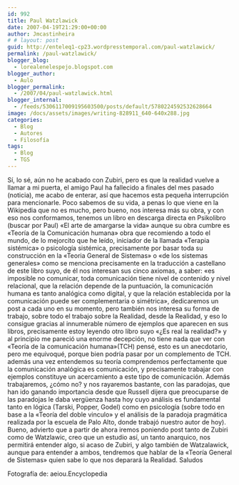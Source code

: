 ```yaml
---
id: 992
title: Paul Watzlawick
date: 2007-04-19T21:29:00+00:00
author: Jmcastinheira
# # layout: post
guid: http://enteleq1-cp23.wordpresstemporal.com/paul-watzlawick/
permalink: /paul-watzlawick/
blogger_blog:
  - lorealenelespejo.blogspot.com
blogger_author:
  - Aulo
blogger_permalink:
  - /2007/04/paul-watzlawick.html
blogger_internal:
  - /feeds/5306117009195603500/posts/default/5780224592532628664
image: /docs/assets/images/writing-828911_640-640x288.jpg
categories:
  - Blog
  - Autores
  - Filosofía
tags:
  - Blog
  - TGS
---
```


Sí, lo sé, aún no he acabado con Zubiri, pero es que la realidad vuelve a llamar a mi puerta, el amigo Paul ha fallecido a finales del mes pasado (noticia), me acabo de enterar, así que hacemos esta pequeña interrupción para mencionarle. Poco sabemos de su vida, a penas lo que viene en la Wikipedia que no es mucho, pero bueno, nos interesa más su obra, y con eso nos conformamos, tenemos un libro en descarga directa en Psikolibro (buscar por Paul) «El arte de amargarse la vida» aunque su obra cumbre es «Teoría de la Comunicación humana» obra que recomiendo a todo el mundo, de lo mejorcito que he leído, iniciador de la llamada «Terapia sistémica» o psicología sistémica, precisamente por basar toda su construcción en la «Teoria General de Sistemas» o «de los sistemas generales» como se menciona precisamente en la traducción a castellano de este libro suyo, de él nos interesan sus cinco axiomas, a saber: «es imposible no comunicar, toda comunicación tiene nivel de contenido y nivel relacional, que la relación depende de la puntuación, la comunicación humana es tanto analógica como digital, y que la relación establecida por la comunicación puede ser complementaria o simétrica», dedicaremos un post a cada uno en su momento, pero también nos interesa su forma de trabajo, sobre todo el trabajo sobre la Realidad, desde la Realidad, y eso lo consigue gracias al innumerable número de ejemplos que aparecen en sus libros, precisamente estoy leyendo otro libro suyo «¿Es real la realidad?» y al principio me pareció una enorme decepción, no tiene nada que ver con «Teoría de la comunicación humana»(TCH) pensé, esto es un anecdotario, pero me equivoqué, porque bien podría pasar por un complemento de TCH. además una vez entendemos su teoría comprendemos perfectamente que la comunicación analógica es comunicación, y precisamente trabajar con ejemplos constituye un acercamiento a este tipo de comunicación. Además trabajaremos, ¿cómo no? y nos rayaremos bastante, con las paradojas, que han ido ganando importancia desde que Russell dijera que preocuparse de las paradojas le daba vergüenza hasta hoy cuyo análisis es fundamental tanto en lógica (Tarski, Popper, Godel) como en psicología (sobre todo en base a la «Teoría del doble vinculo» y el análisis de la paradoja pragmática realizada por la escuela de Palo Alto, donde trabajó nuestro autor de hoy). Bueno, advierto que a partir de ahora iremos poniendo post tanto de Zubiri como de Watzlawic, creo que un estudio así, un tanto anarquico, nos permitirá entender algo, si acaso de Zubiri, y algo también de Watzalawick, aunque para entender a ambos, tendremos que hablar de la «Teoría General de Sistemas» quien sabe lo que nos deparará la Realidad. Saludos<br style="text-align: justify;" />



  Fotografía de: aeiou.Encyclopedia
